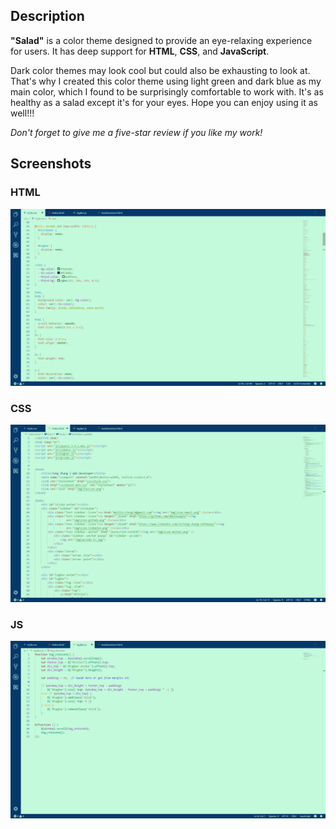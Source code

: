 ## **Description**

**"Salad"** is a color theme designed to provide an eye-relaxing experience for users. It has deep support for **HTML**, **CSS**, and **JavaScript**.

Dark color themes may look cool but could also be exhausting to look at. That's why I created this color theme using light green and dark blue as my main color, which I found to be surprisingly comfortable to work with. It's as healthy as a salad except it's for your eyes. Hope you can enjoy using it as well!!!

*Don't forget to give me a five-star review if you like my work!*

## **Screenshots**

### **HTML**

![alt-text](image/screenshot-css.png)

### **CSS**

![alt-text](image/screenshot-html.png)

### **JS**

![alt-text](image/screenshot-js.png)
